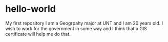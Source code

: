 # hello-world
My first repository
I am a Geogrpahy major at UNT and I am 20 years old.  I wish to work for the government in some way and I think that a GIS certificate will help me do that.
